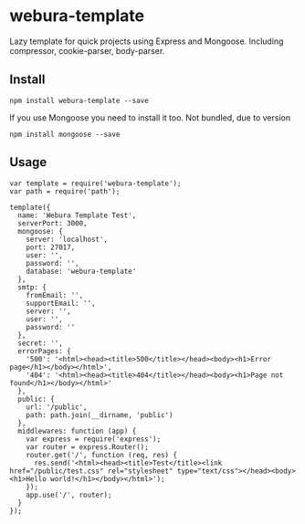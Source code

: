 # webura-template
Lazy template for quick projects using Express and Mongoose. Including compressor, cookie-parser, body-parser.

## Install
`npm install webura-template --save`

If you use Mongoose you need to install it too. Not bundled, due to version

`npm install mongoose --save`

## Usage
```
var template = require('webura-template');
var path = require('path');

template({
  name: 'Webura Template Test',
  serverPort: 3000,
  mongoose: {
    server: 'localhost',
    port: 27017,
    user: '',
    password: '',
    database: 'webura-template'
  },
  smtp: {
    fromEmail: '',
    supportEmail: '',
    server: '',
    user: '',
    password: ''
  },
  secret: '',
  errorPages: {
    '500': '<html><head><title>500</title></head><body><h1>Error page</h1></body></html>',
    '404': '<html><head><title>404</title></head><body><h1>Page not found</h1></body></html>'
  },
  public: {
    url: '/public',
    path: path.join(__dirname, 'public')
  },
  middlewares: function (app) {
    var express = require('express');
    var router = express.Router();
    router.get('/', function (req, res) {
      res.send('<html><head><title>Test</title><link href="/public/test.css" rel="stylesheet" type="text/css"></head><body><h1>Hello world!</h1></body></html>');
    });
    app.use('/', router);
  }
});
```


